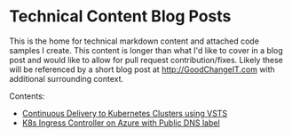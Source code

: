 # Technical Content Blog Posts

This is the home for technical markdown content and attached code samples I create.  This content is longer than what I'd like to cover in a blog post and would like to allow for pull request contribution/fixes. 
Likely these will be referenced by a short blog post at http://GoodChangeIT.com with additional surrounding context.

Contents:
- [Continuous Delivery to Kubernetes Clusters using VSTS](./CD-Kubernetes-VSTS/)
- [K8s Ingress Controller on Azure with Public DNS label](./K8sIngressDNS/)

